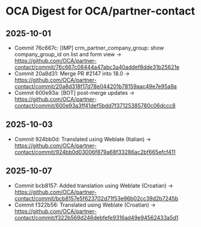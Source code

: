 # OCA Digest for OCA/partner-contact

## 2025-10-01

- Commit 76c667c: [IMP] crm_partner_company_group: show company_group_id on list and form view → https://github.com/OCA/partner-contact/commit/76c667c08444a47abc3a40addef8dde31b25621e
- Commit 20a8d31: Merge PR #2147 into 18.0 → https://github.com/OCA/partner-contact/commit/20a8d318f17d78e044201b78159aac49e7e95a9a
- Commit 600e93a: [BOT] post-merge updates → https://github.com/OCA/partner-contact/commit/600e93a3ff41def5bdd7f37125385780c06dccc8

## 2025-10-03

- Commit 924bb0d: Translated using Weblate (Italian) → https://github.com/OCA/partner-contact/commit/924bb0d03006f879a68f33286ac2bf665efcf411

## 2025-10-07

- Commit bcb8157: Added translation using Weblate (Croatian) → https://github.com/OCA/partner-contact/commit/bcb8157e5f623702d71f53e96b02cc39d2b7245b
- Commit f322b56: Translated using Weblate (Croatian) → https://github.com/OCA/partner-contact/commit/f322b569d246debfefe9316ad49e94562433a5d1

